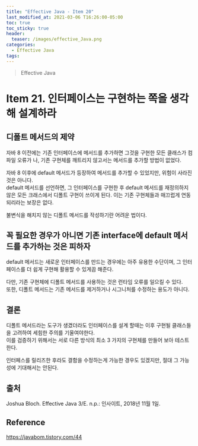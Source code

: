 ```yaml
---
title: "Effective Java - Item 20"
last_modified_at: 2021-03-06 T16:26:00-05:00
toc: true
toc_sticky: true
header:
  teaser: /images/effective_Java.png
categories: 
  - Effective Java
tags:
---
```


> Effective Java

Item 21. 인터페이스는 구현하는 쪽을 생각해 설계하라
=============
## 디폴트 메서드의 제약
자바 8 이전에는 기존 인터페이스에 메서드를 추가하면 그것을 구현한 모든 클래스가 컴파일 오류가 나, 기존 구현체를 깨트리지 않고서는 메서드를 추가할 방법이 없었다.  

자바 8 이후에 default 메서드가 등장하여 메서드를 추가할 수 있었지만, 위험이 사라진것은 아니다.  
default 메서드를 선언하면, 그 인터페이스를 구현한 후 default 메서드를 재정의하지 않은 모든 크래스에서 디폴트 구현이 쓰이게 된다. 이는 기존 구현체들과 매끄럽게 연동되리라는 보장은 없다.  

<div class = "post_center">불변식을 해치지 않는 디폴트 메서드를 작성하기란 어려운 법이다.</div>  

## 꼭 필요한 경우가 아니면 기존 interface에 default 메서드를 추가하는 것은 피하자
default 메서드는 새로운 인터페이스를 만드는 경우에는 아주 유용한 수단이며, 그 인터페이스를 더 쉽게 구현해 활용할 수 있게끔 해준다. 

다만, 기존 구현체에 디폴트 메서드를 사용하는 것은 런타임 오류를 일으킬 수 있다.  
또한, 디폴트 메서드는 기존 메서드를 제거하거나 시그니처를 수정하는 용도가 아니다.  

## 결론
디폴트 메서드라는 도구가 생겼더라도 인터페이스를 설계 할때는 이후 구현될 클래스들을 고려하여 세힘한 주의를 기울여야한다.  
이를 검증하기 위해서는 서로 다른 방식의 최소 3 가지의 구현체를 만들어 보아 테스트한다.  

인터페스를 릴리즈한 후라도 결함을 수정하는게 가능한 경우도 있겠지만, 절대 그 가능성에 기대해서는 안된다.  

## 출처
Joshua Bloch. Effective Java 3/E. n.p.: 인사이트, 2018년 11월 1일.  

## Reference
<https://javabom.tistory.com/44>